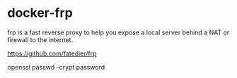 # docker-frp
frp is a fast reverse proxy to help you expose a local server behind a NAT or firewall to the internet.

https://github.com/fatedier/frp


openssl passwd -crypt password
